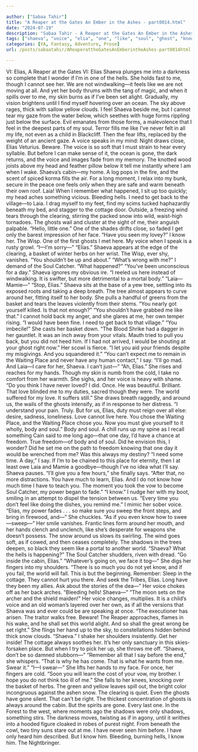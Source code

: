 ```yaml
---

author: ["Sabaa Tahir"]
title: "A Reaper at the Gates An Ember in the Ashes - part0014.html"
date: "2024-07-19"
description: "Sabaa Tahir - A Reaper at the Gates An Ember in the Ashes"
tags: ["shaeva", "voice", "elia", "one", "like", "soul", "ghost", "know", "hell", "feel", "body", "set", "back", "u", "around", "place", "say", "never", "get", "snow", "basket", "hand", "world", "though", "tear"]
categories: [YA, Fantasy, Adventure, Prose]
url: /posts/sabaatahir/AReaperattheGatesAnEmberintheAshes-part0014html

---
```



VI: Elias, A Reaper at the Gates
VI: Elias
Shaeva plunges me into a darkness so complete that I wonder if I’m in one of the hells. She holds fast to me, though I cannot see her. We are not windwalking—it feels like we are not moving at all. And yet her body thrums with the tang of magic, and when it spills over to me, my skin burns as if I’ve been set alight.
Gradually, my vision brightens until I find myself hovering over an ocean. The sky above rages, thick with sallow yellow clouds. I feel Shaeva beside me, but I cannot tear my gaze from the water below, which seethes with huge forms rippling just below the surface. Evil emanates from those forms, a malevolence that I feel in the deepest parts of my soul. Terror fills me like I’ve never felt in all my life, not even as a child in Blackcliff.
Then the fear lifts, replaced by the weight of an ancient gaze. A voice speaks in my mind:
Night draws close, Elias Veturius. Beware.
The voice is so soft that I must strain to hear every syllable. But before I can make sense of it, the ocean is gone, the dark returns, and the voice and images fade from my memory.
The knotted wood joists above my head and feather pillow below it tell me instantly where I am when I wake. Shaeva’s cabin—my home. A log pops in the fire, and the scent of spiced korma fills the air. For a long moment, I relax into my bunk, secure in the peace one feels only when they are safe and warm beneath their own roof.
Laia! When I remember what happened, I sit up too quickly; my head aches something vicious. Bleeding hells.
I need to get back to the village—to Laia. I drag myself to my feet, find my scims tucked haphazardly beneath my bed, and stagger to the cottage door. Outside, a freezing wind tears through the clearing, stirring the packed snow into wild, waist-high tornadoes. The ghosts wail and cluster at the sight of me, their anguish palpable.
“Hello, little one.” One of the shades drifts close, so faded I get only the barest impression of her face. “Have you seen my lovey?”
I know her. The Wisp. One of the first ghosts I met here. My voice when I speak is a rusty growl.
“I—I’m sorry—”
“Elias.” Shaeva appears at the edge of the clearing, a basket of winter herbs on her wrist. The Wisp, ever shy, vanishes. “You shouldn’t be up and about.”
“What’s wrong with me?” I demand of the Soul Catcher. “What happened?”
“You’ve been unconscious for a day.” Shaeva ignores my obvious ire. “I reeled us here instead of windwalking. It is swifter, but more detrimental to a mortal body.”
“Laia—Mamie—”
“Stop, Elias.” Shaeva sits at the base of a yew tree, settling into its exposed roots and taking a deep breath. The tree almost appears to curve around her, fitting itself to her body. She pulls a handful of greens from the basket and tears the leaves violently from their stems. “You nearly got yourself killed. Is that not enough?”
“You shouldn’t have grabbed me like that.” I cannot hold back my anger, and she glares at me, her own temper rising. “I would have been fine. I need to get back to that village.”
“You imbecile!” She casts her basket down. “The Blood Shrike had a dagger in her gauntlet. It was an inch away from your vitals. Mauth tried to pull you back, but you did not heed him. If I had not arrived, I would be shouting at your ghost right now.” Her scowl is fierce. “I let you aid your friends despite my misgivings. And you squandered it.”
“You can’t expect me to remain in the Waiting Place and never have any human contact,” I say. “I’ll go mad. And Laia—I care for her, Shaeva. I can’t just—”
“Ah, Elias.” She rises and reaches for my hands. Though my skin is numb from the cold, I take no comfort from her warmth. She sighs, and her voice is heavy with shame. “Do you think I have never loved? I did. Once. He was beautiful. Brilliant. That love blinded me to my duties, sacred though they were. The world suffered for my love. It suffers still.” She draws breath raggedly, and around us, the wails of the ghosts intensify, as if in response to her distress.
“I understand your pain. Truly. But for us, Elias, duty must reign over all else: desire, sadness, loneliness. Love cannot live here. You chose the Waiting Place, and the Waiting Place chose you. Now you must give yourself to it wholly, body and soul.”
Body and soul. A chill runs up my spine as I recall something Cain said to me long ago—that one day, I’d have a chance at freedom. True freedom—of body and of soul. Did he envision this, I wonder? Did he set me on the path to freedom knowing that one day it would be wrenched from me? Was this always my destiny?
“I need some time. A day,” I say. If I’m to be chained to this place for eternity, then I at least owe Laia and Mamie a goodbye—though I’ve no idea what I’ll say.
Shaeva pauses. “I’ll give you a few hours,” she finally says. “After that, no more distractions. You have much to learn, Elias. And I do not know how much time I have to teach you. The moment you took the vow to become Soul Catcher, my power began to fade.”
“I know.” I nudge her with my boot, smiling in an attempt to dispel the tension between us. “Every time you don’t feel like doing the dishes, you remind me.” I mimic her sober voice. “Elias, my power fades . . . so make sure you sweep the front steps, and bring in firewood, and—”
She chuckles. “As if you even know how to swee—sweep—”
Her smile vanishes. Frantic lines form around her mouth, and her hands clench and unclench, like she’s desperate for weapons she doesn’t possess.
The snow around us slows its swirling. The wind goes soft, as if cowed, and then ceases completely. The shadows in the trees deepen, so black they seem like a portal to another world.
“Shaeva? What the hells is happening?”
The Soul Catcher shudders, riven with dread. “Go inside the cabin, Elias.”
“Whatever’s going on, we face it tog—”
She digs her fingers into my shoulders. “There is so much you do not yet know, and if you fail, the world will fall. This is but the beginning. Remember: Sleep in the cottage. They cannot hurt you there. And seek the Tribes, Elias. Long have they been my allies. Ask about the stories of the dea—” Her voice chokes off as her back arches.
“Bleeding hells! Shaeva—”
“The moon sets on the archer and the shield maiden!” Her voice changes, multiplies. It is a child’s voice and an old woman’s layered over her own, as if all the versions that Shaeva was and ever could be are speaking at once.
“The executioner has arisen. The traitor walks free. Beware! The Reaper approaches, flames in his wake, and he shall set this world alight. And so shall the great wrong be set right.”
She flings her hand up to the sky, to constellations hidden behind thick snow clouds.
“Shaeva.” I shake her shoulders insistently. Get her inside! The cottage always soothes her. It’s her only sanctuary in this skies-forsaken place. But when I try to pick her up, she throws me off. “Shaeva, don’t be so damned stubborn—”
“Remember all that I say before the end,” she whispers. “That is why he has come. That is what he wants from me. Swear it.”
“I—I swear—”
She lifts her hands to my face. For once, her fingers are cold. “Soon you will learn the cost of your vow, my brother. I hope you do not think too ill of me.”
She falls to her knees, knocking over the basket of herbs. The green and yellow leaves spill out, the bright color incongruous against the ashen snow. The clearing is quiet. Even the ghosts have gone silent.
That can’t be right. The thickest concentration of ghosts is always around the cabin. But the spirits are gone. Every last one.
In the Forest to the west, where moments ago the shadows were only shadows, something stirs. The darkness moves, twisting as if in agony, until it writhes into a hooded figure cloaked in robes of purest night. From beneath the cowl, two tiny suns stare out at me.
I have never seen him before. I have only heard him described. But I know him. Bleeding, burning hells, I know him.
The Nightbringer.
